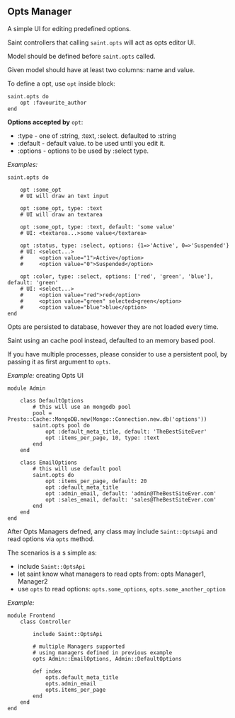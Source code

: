 Opts Manager
---

A simple UI for editing predefined options.

Saint controllers that calling `saint.opts` will act as opts editor UI.

Model should be defined before `saint.opts` called.

Given model should have at least two columns: name and value.

To define a opt, use `opt` inside block:

    saint.opts do
        opt :favourite_author
    end


**Options accepted by** `opt`:

*   :type - one of :string, :text, :select. defaulted to :string
*   :default - default value. to be used until you edit it.
*   :options - options to be used by :select type.

*Examples:*

    saint.opts do

        opt :some_opt
        # UI will draw an text input

        opt :some_opt, type: :text
        # UI will draw an textarea

        opt :some_opt, type: :text, default: 'some value'
        # UI: <textarea...>some value</textarea>

        opt :status, type: :select, options: {1=>'Active', 0=>'Suspended'}
        # UI: <select...>
        #     <option value="1">Active</option>
        #     <option value="0">Suspended</option>
        
        opt :color, type: :select, options: ['red', 'green', 'blue'], default: 'green'
        # UI: <select...>
        #     <option value="red">red</option>
        #     <option value="green" selected>green</option>
        #     <option value="blue">blue</option>
    end


Opts are persisted to database, however they are not loaded every time.

Saint using an cache pool instead, defaulted to an memory based pool.

If you have multiple processes, please consider to use a persistent pool,
by passing it as first argument to `opts`.

*Example:* creating Opts UI

    module Admin
    
        class DefaultOptions
            # this will use an mongodb pool
            pool = Presto::Cache::MongoDB.new(Mongo::Connection.new.db('options'))
            saint.opts pool do
                opt :default_meta_title, default: 'TheBestSiteEver'
                opt :items_per_page, 10, type: :text
            end
        end

        class EmailOptions
            # this will use default pool
            saint.opts do
                opt :items_per_page, default: 20
                opt :default_meta_title
                opt :admin_email, default: 'admin@TheBestSiteEver.com'
                opt :sales_email, default: 'sales@TheBestSiteEver.com'
            end
        end
    end


After Opts Managers defned, any class may include `Saint::OptsApi` and read options via `opts` method.

The scenarios is a s simple as:

*   include `Saint::OptsApi`
*   let saint know what managers to read opts from: opts Manager1, Manager2
*   use `opts` to read options: `opts.some_options`, `opts.some_another_option`

*Example:*

    module Frontend
        class Controller

            include Saint::OptsApi

            # multiple Managers supported
            # using managers defined in previous example
            opts Admin::EmailOptions, Admin::DefaultOptions

            def index
                opts.default_meta_title
                opts.admin_email
                opts.items_per_page
            end
        end
    end

